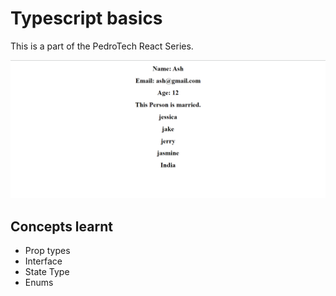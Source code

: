 # Typescript basics

This is a part of the PedroTech React Series.  

![Website Preview](./images/website_preview.png)

## Concepts learnt  

* Prop types
* Interface  
* State Type
* Enums  